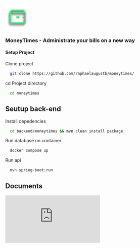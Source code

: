 <br />
<img src="documents/images/moneylogo.png" width="80"/>


### MoneyTimes - Administrate your bills on a new way




#### Setup Project

Clone project

```bash
  git clone https://github.com/raphaelaugustb/moneytimes/
```

cd Project directory

```bash
  cd moneytimes
```

## Seutup back-end

Install depedencies

```bash
  cd backend/moneytimes && mvn clean install package 
```
Run database on container

```bash
  docker compose up
```
Run api

```bash
  mvn spring-boot:run 
```

## Documents

![Documents](https://github.com/raphaelaugustb/MoneyTimes/blob/main/documents/documents.md)

